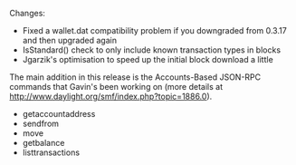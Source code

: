 Changes:
* Fixed a wallet.dat compatibility problem if you downgraded from 0.3.17 and then upgraded again
* IsStandard() check to only include known transaction types in blocks
* Jgarzik's optimisation to speed up the initial block download a little

The main addition in this release is the Accounts-Based JSON-RPC commands that Gavin's been working on (more details at http://www.daylight.org/smf/index.php?topic=1886.0).  
* getaccountaddress
* sendfrom
* move
* getbalance
* listtransactions
